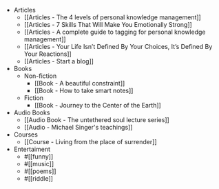- Articles
    - [[Articles - The 4 levels of personal knowledge management]]
    - [[Articles - 7 Skills That Will Make You Emotionally Strong]]
    - [[Articles - A complete guide to tagging for personal knowledge management]]
    - [[Articles - Your Life Isn’t Defined By Your Choices, It’s Defined By Your Reactions]]
    - [[Articles - Start a blog]]
- Books
    - Non-fiction
        - [[Book - A beautiful constraint]]
        - [[Book - How to take smart notes]]
    - Fiction
        - [[Book - Journey to the Center of the Earth]]
- Audio Books
    - [[Audio Book - The untethered soul lecture series]]
    - [[Audio - Michael Singer's teachings]]
- Courses
    - [[Course - Living from the place of surrender]]
- Entertaiment
    - #[[funny]]
    - #[[music]]
    - #[[poems]]
    - #[[riddle]]
